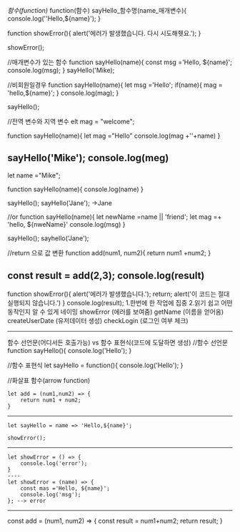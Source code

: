 *함수(function)*
function(함수) sayHello_함수명(name_매개변수){
    console.log(''Hello,${name}');
}

function showError(){
    alert('에러가 발생했습니다. 다시 시도해쥇요.');
}

showError();

//매개변수가 있는 함수
function sayHello(name){
    const msg ='Hello, ${name}';
    console.log(msg);
}
sayHello('Mike);

//비회원일경우
function sayHello(name){
    let msg ='Hello';
   if(name){
       mag = 'hello,${name}';
   }
   console.log(mag);
}

sayHello();

//전역 변수와 지역 변수
elt mag = "welcome";

function sayHello(name){
    let mag ="Hello"
    console.log(mag +''+name)
}

sayHello('Mike');
console.log(meg)
--
let name ="Mike";

function sayHello(name){
    console.log(name)
}

sayHello();
sayHello('Jane'); ->Jane

//or
function sayHello(name){
    let newName =name || 'friend';
    let mag =+ 'hello, ${nweName}'
    console.log(msg)
}

sayHello();
sayhello('Jane');

//return 으로 값 변환
function add(num1, num2){
    return num1 +num2;
}

const result = add(2,3);
console.log(result)
-
function showError(){
    alert('에러가 발생했습니다.');
    return;
    alert('이 코드는 절대 실행되지 않습니다.')
}
console.log(result);
1.한번에 한 작업에 집중
2.읽기 쉽고 어떤 동작인지 알 수 있게 네이밍
    showError (에러를 보여줌)
    getName (이름을 얻어옴)
    createUserDate (유저데이터 생성)
    checkLogin (로그인 여부 체크)

---------------------------------
  함수 선언문(어디서든 호출가능) vs 함수 표현식(코드에 도달하면 생성)
  //함수 선언문
  function sayHello(){
      console.log('Hello');
  }  

  //함수 표현식
  let sayHello = function(){
      console.log('Hello');
  }

//화살표 함수(arrow function)

    let add = (num1,num2) => {
        return num1 + num2;
    }
------
    let sayHello = name => 'Hello,${name}';

    showError();
-----
    let showError = () => {
        console.log('error');
    }
    ----
    let showError = (name) => {
        const mas ='Hello, ${name}';
        console.log('msg');
    }; --> error
-----
const add = (num1, num2) => {
    const result = num1+num2;
    return result;
}
